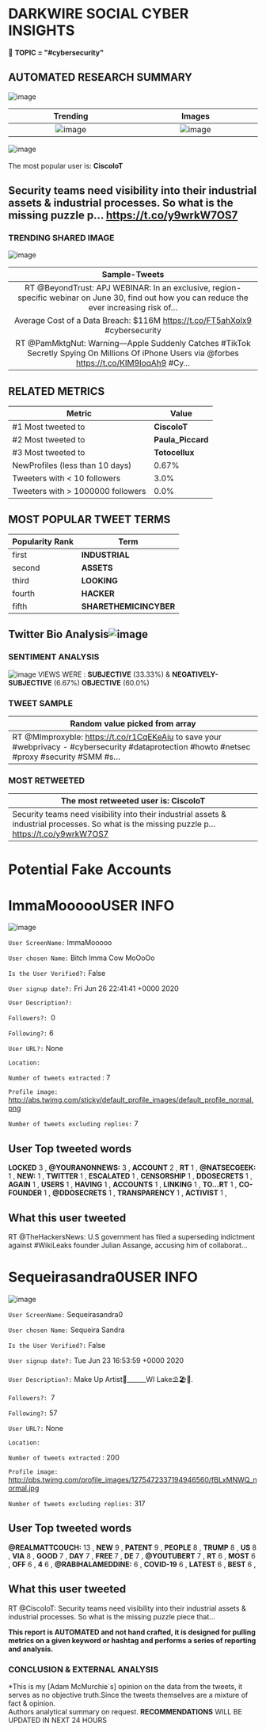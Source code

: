 # DARKWIRE SOCIAL CYBER INSIGHTS 
&#x1F34E; **TOPIC = "#cybersecurity"**

## AUTOMATED RESEARCH SUMMARY
  ![image](darkLogo.png)   

|  Trending  |   Images | 
:-------------------------:|:-------------------------:
|  ![image](http://pbs.twimg.com/media/EbeSiKrXYAE9LFt.jpg)     <img width=200/> | ![image](http://pbs.twimg.com/media/EbdqxqAXkAE_py8.png) <img width=200/> |   
 
 
![image](TWEETS.png)
<br></br>
The most popular user is: **CiscoIoT**  
 

## Security teams need visibility into their industrial assets &amp; industrial processes. So what is the missing puzzle p… https://t.co/y9wrkW7OS7 

  





### TRENDING SHARED IMAGE

![image](twitterPostedImage.png)



|                **Sample-Tweets**        |
| :-------------: |
| RT @BeyondTrust: APJ WEBINAR: In an exclusive, region-specific webinar on June 30, find out how you can reduce the ever increasing risk of… |
| Average Cost of a Data Breach: $116M https://t.co/FT5ahXolx9 #cybersecurity |
| RT @PamMktgNut: Warning—Apple Suddenly Catches #TikTok Secretly Spying On Millions Of iPhone Users  via @forbes https://t.co/KIM9IoqAh9 #Cy… |

## RELATED METRICS<br>
| Metric | Value |
| ------------- | ------------- |
| #1 Most tweeted to  | **CiscoIoT** |
| #2 Most tweeted to  | **Paula_Piccard** |
| #3 Most tweeted to  | **Totocellux** |
| NewProfiles (less than 10 days) | 0.67%  |
| Tweeters with < 10 followers  | 3.0%|
| Tweeters with > 1000000 followers  | 0.0%  |



## MOST POPULAR TWEET TERMS 


| Popularity Rank  | Term |
| ------------- | ------------- |
| first  | **INDUSTRIAL**  |
| second  | **ASSETS**  |
| third  | **LOOKING** |
| fourth  | **HACKER**  |
| fifth  | **SHARETHEMICINCYBER**  |


## Twitter Bio Analysis![image](BIO.png)
### SENTIMENT ANALYSIS
![image](sentiment.png)
VIEWS WERE : **SUBJECTIVE**  (33.33%) & **NEGATIVELY-SUBJECTIVE** (6.67%) **OBJECTIVE** (60.0%)

### TWEET SAMPLE 
| Random value picked from array |
| ------------- |
|RT @MImproxyble: https://t.co/r1CqEKeAiu to save your #webprivacy -  #cybersecurity #dataprotection #howto #netsec #proxy #security #SMM #s… |

### MOST RETWEETED 

| The most retweeted user is: **CiscoIoT**  |
| ------------- |
| Security teams need visibility into their industrial assets &amp; industrial processes. So what is the missing puzzle p… https://t.co/y9wrkW7OS7 |

# Potential Fake Accounts
 
# ImmaMoooooUSER INFO
![image](http://abs.twimg.com/sticky/default_profile_images/default_profile_normal.png)
 
`User ScreenName:` ImmaMooooo 
 
`User chosen Name:` Bitch Imma Cow MoOoOo 
 
`Is the User Verified?:` False 
 
`User signup date?:` Fri Jun 26 22:41:41 +0000 2020 
 
`User Description?:`  
 
`Followers?: `0 
 
`Following?:` 6 
 
`User URL?:` None 
 
`Location:`  
 
`Number of tweets extracted`  : 7 
 
`Profile image:` http://abs.twimg.com/sticky/default_profile_images/default_profile_normal.png 
 
`Number of tweets excluding replies:` 7 
 

 

 
## User Top tweeted words 
 
**LOCKED** 3 , **@YOURANONNEWS:** 3 , **ACCOUNT** 2 , **RT** 1 , **@NATSECGEEK:** 1 , **NEW:** 1 , **TWITTER** 1 , **ESCALATED** 1 , **CENSORSHIP** 1 , **DDOSECRETS** 1 , **AGAIN** 1 , **USERS** 1 , **HAVING** 1 , **ACCOUNTS** 1 , **LINKING** 1 , **TO…RT** 1 , **CO-FOUNDER** 1 , **@DDOSECRETS** 1 , **TRANSPARENCY** 1 , **ACTIVIST** 1 , 
 
## What this user tweeted
 
RT @TheHackersNews: U.S government has filed a superseding indictment against #WikiLeaks founder Julian Assange, accusing him of collaborat…
 
# Sequeirasandra0USER INFO
![image](http://pbs.twimg.com/profile_images/1275472337194946560/fBLxMNWQ_normal.jpg)
 
`User ScreenName:` Sequeirasandra0 
 
`User chosen Name:` Sequeira Sandra 
 
`Is the User Verified?:` False 
 
`User signup date?:` Tue Jun 23 16:53:59 +0000 2020 
 
`User Description?:` Make Up Artist💄______WI Lake⛱️🏖️🎀. 
 
`Followers?: `7 
 
`Following?:` 57 
 
`User URL?:` None 
 
`Location:`  
 
`Number of tweets extracted`  : 200 
 
`Profile image:` http://pbs.twimg.com/profile_images/1275472337194946560/fBLxMNWQ_normal.jpg 
 
`Number of tweets excluding replies:` 317 
 

 

 
## User Top tweeted words 
 
**@REALMATTCOUCH:** 13 , **NEW** 9 , **PATENT** 9 , **PEOPLE** 8 , **TRUMP** 8 , **US** 8 , **VIA** 8 , **GOOD** 7 , **DAY** 7 , **FREE** 7 , **DE** 7 , **@YOUTUBERT** 7 , **RT** 6 , **MOST** 6 , **OFF** 6 , **4** 6 , **@RABIHALAMEDDINE:** 6 , **COVID-19** 6 , **LATEST** 6 , **BEST** 6 , 
 
## What this user tweeted
 
RT @CiscoIoT: Security teams need visibility into their industrial assets &amp; industrial processes. So what is the missing puzzle piece that…
 

<b> This report is AUTOMATED and not hand crafted, it is designed for pulling metrics on a given keyword or hashtag and performs a series of reporting and analysis.</b>  
### CONCLUSION & EXTERNAL ANALYSIS

*This is my [Adam McMurchie`s] opinion on the data from the tweets, it serves as no objective truth.Since the tweets themselves are a mixture of fact & opinion.<br>
Authors analytical summary on request.
**RECOMMENDATIONS** WILL BE UPDATED IN NEXT  24 HOURS <br>